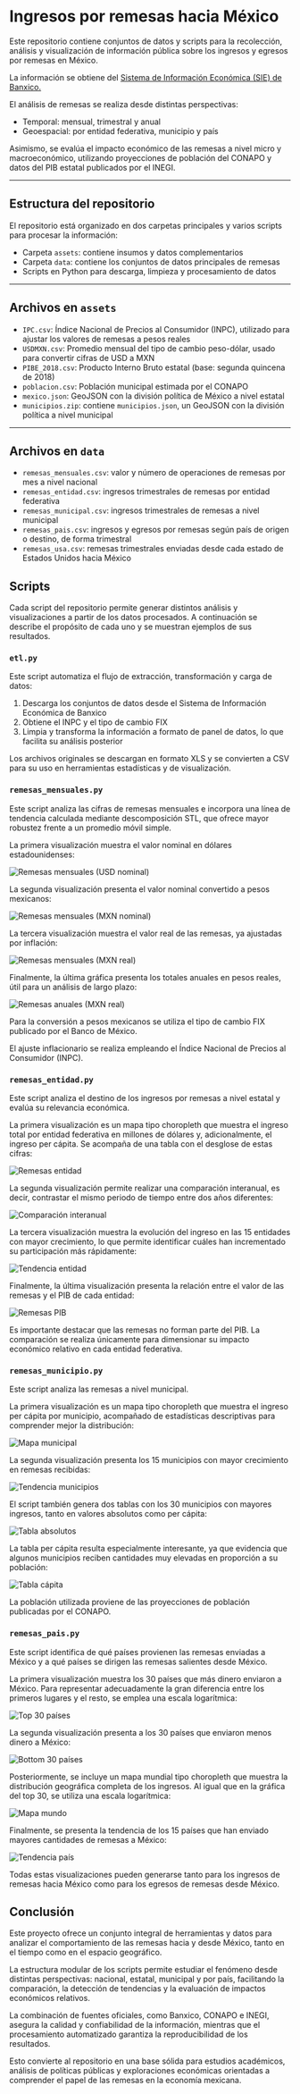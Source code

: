 # Ingresos por remesas hacia México

Este repositorio contiene conjuntos de datos y scripts para la recolección, análisis y visualización de información pública sobre los ingresos y egresos por remesas en México.

La información se obtiene del [Sistema de Información Económica (SIE) de Banxico.](https://www.banxico.org.mx/SieInternet/consultarDirectorioInternetAction.do?&sector=1&accion=consultarDirectorioCuadros&locale=es#contenidoPrincipal)

El análisis de remesas se realiza desde distintas perspectivas:

* Temporal: mensual, trimestral y anual
* Geoespacial: por entidad federativa, municipio y país

Asimismo, se evalúa el impacto económico de las remesas a nivel micro y macroeconómico, utilizando proyecciones de población del CONAPO y datos del PIB estatal publicados por el INEGI.

---

## Estructura del repositorio

El repositorio está organizado en dos carpetas principales y varios scripts para procesar la información:

* Carpeta `assets`: contiene insumos y datos complementarios
* Carpeta `data`: contiene los conjuntos de datos principales de remesas
* Scripts en Python para descarga, limpieza y procesamiento de datos

---

## Archivos en `assets`

* `IPC.csv`: Índice Nacional de Precios al Consumidor (INPC), utilizado para ajustar los valores de remesas a pesos reales
* `USDMXN.csv`: Promedio mensual del tipo de cambio peso-dólar, usado para convertir cifras de USD a MXN
* `PIBE_2018.csv`: Producto Interno Bruto estatal (base: segunda quincena de 2018)
* `poblacion.csv`: Población municipal estimada por el CONAPO
* `mexico.json`: GeoJSON con la división política de México a nivel estatal
* `municipios.zip`: contiene `municipios.json`, un GeoJSON con la división política a nivel municipal

---

## Archivos en `data`

* `remesas_mensuales.csv`: valor y número de operaciones de remesas por mes a nivel nacional
* `remesas_entidad.csv`: ingresos trimestrales de remesas por entidad federativa
* `remesas_municipal.csv`: ingresos trimestrales de remesas a nivel municipal
* `remesas_pais.csv`: ingresos y egresos por remesas según país de origen o destino, de forma trimestral
* `remesas_usa.csv`: remesas trimestrales enviadas desde cada estado de Estados Unidos hacia México

## Scripts

Cada script del repositorio permite generar distintos análisis y visualizaciones a partir de los datos procesados. A continuación se describe el propósito de cada uno y se muestran ejemplos de sus resultados.

### `etl.py`

Este script automatiza el flujo de extracción, transformación y carga de datos:

1. Descarga los conjuntos de datos desde el Sistema de Información Económica de Banxico
2. Obtiene el INPC y el tipo de cambio FIX
3. Limpia y transforma la información a formato de panel de datos, lo que facilita su análisis posterior

Los archivos originales se descargan en formato XLS y se convierten a CSV para su uso en herramientas estadísticas y de visualización.

### `remesas_mensuales.py`

Este script analiza las cifras de remesas mensuales e incorpora una línea de tendencia calculada mediante descomposición STL, que ofrece mayor robustez frente a un promedio móvil simple.

La primera visualización muestra el valor nominal en dólares estadounidenses:

![Remesas mensuales (USD nominal)](./imgs/remesas_mensuales.png)

La segunda visualización presenta el valor nominal convertido a pesos mexicanos:

![Remesas mensuales (MXN nominal)](./imgs/remesas_mensuales_pesos.png)

La tercera visualización muestra el valor real de las remesas, ya ajustadas por inflación:

![Remesas mensuales (MXN real)](./imgs/remesas_mensuales_reales.png)

Finalmente, la última gráfica presenta los totales anuales en pesos reales, útil para un análisis de largo plazo:

![Remesas anuales (MXN real)](./imgs/remesas_anuales_reales.png)

Para la conversión a pesos mexicanos se utiliza el tipo de cambio FIX publicado por el Banco de México.

El ajuste inflacionario se realiza empleando el Índice Nacional de Precios al Consumidor (INPC).

### `remesas_entidad.py`

Este script analiza el destino de los ingresos por remesas a nivel estatal y evalúa su relevancia económica.

La primera visualización es un mapa tipo choropleth que muestra el ingreso total por entidad federativa en millones de dólares y, adicionalmente, el ingreso per cápita. Se acompaña de una tabla con el desglose de estas cifras:

![Remesas entidad](./imgs/mapa_estatal_2024.png)

La segunda visualización permite realizar una comparación interanual, es decir, contrastar el mismo periodo de tiempo entre dos años diferentes:

![Comparación interanual](./imgs/comparacion_entidad_2023_2024.png)

La tercera visualización muestra la evolución del ingreso en las 15 entidades con mayor crecimiento, lo que permite identificar cuáles han incrementado su participación más rápidamente:

![Tendencia entidad](./imgs/estados_tendencia.png)

Finalmente, la última visualización presenta la relación entre el valor de las remesas y el PIB de cada entidad:

![Remesas PIB](./imgs/remesas_pib_2023.png)

Es importante destacar que las remesas no forman parte del PIB. La comparación se realiza únicamente para dimensionar su impacto económico relativo en cada entidad federativa.

### `remesas_municipio.py`

Este script analiza las remesas a nivel municipal.

La primera visualización es un mapa tipo choropleth que muestra el ingreso per cápita por municipio, acompañado de estadísticas descriptivas para comprender mejor la distribución:

![Mapa municipal](./imgs/municipal_2024.png)

La segunda visualización presenta los 15 municipios con mayor crecimiento en remesas recibidas:

![Tendencia municipios](./imgs/municipios_tendencia.png)

El script también genera dos tablas con los 30 municipios con mayores ingresos, tanto en valores absolutos como per cápita:

![Tabla absolutos](./imgs/tabla_absolutos_2024.png)

La tabla per cápita resulta especialmente interesante, ya que evidencia que algunos municipios reciben cantidades muy elevadas en proporción a su población:

![Tabla cápita](./imgs/tabla_capita_2024.png)

La población utilizada proviene de las proyecciones de población publicadas por el CONAPO.

### `remesas_pais.py`

Este script identifica de qué países provienen las remesas enviadas a México y a qué países se dirigen las remesas salientes desde México.

La primera visualización muestra los 30 países que más dinero enviaron a México. Para representar adecuadamente la gran diferencia entre los primeros lugares y el resto, se emplea una escala logarítmica:

![Top 30 países](./imgs/remesas_pais_top_ingresos_2024.png)

La segunda visualización presenta a los 30 países que enviaron menos dinero a México:

![Bottom 30 países](./imgs/remesas_pais_bottom_ingresos_2024.png)

Posteriormente, se incluye un mapa mundial tipo choropleth que muestra la distribución geográfica completa de los ingresos. Al igual que en la gráfica del top 30, se utiliza una escala logarítmica:

![Mapa mundo](./imgs/mapa_pais_ingresos_2024.png)

Finalmente, se presenta la tendencia de los 15 países que han enviado mayores cantidades de remesas a México:

![Tendencia país](./imgs/pais_tendencia_ingresos.png)

Todas estas visualizaciones pueden generarse tanto para los ingresos de remesas hacia México como para los egresos de remesas desde México.

## Conclusión

Este proyecto ofrece un conjunto integral de herramientas y datos para analizar el comportamiento de las remesas hacia y desde México, tanto en el tiempo como en el espacio geográfico.

La estructura modular de los scripts permite estudiar el fenómeno desde distintas perspectivas: nacional, estatal, municipal y por país, facilitando la comparación, la detección de tendencias y la evaluación de impactos económicos relativos.

La combinación de fuentes oficiales, como Banxico, CONAPO e INEGI, asegura la calidad y confiabilidad de la información, mientras que el procesamiento automatizado garantiza la reproducibilidad de los resultados.

Esto convierte al repositorio en una base sólida para estudios académicos, análisis de políticas públicas y exploraciones económicas orientadas a comprender el papel de las remesas en la economía mexicana.